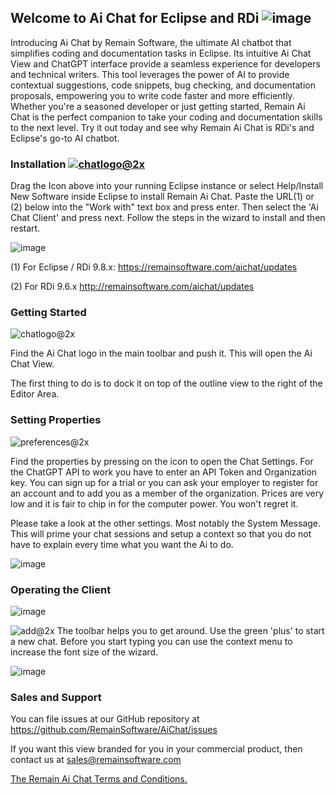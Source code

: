 ## Welcome to Ai Chat for Eclipse and RDi ![image](https://user-images.githubusercontent.com/180969/236003198-451c48f9-5718-4d4e-bce0-364ea2910f37.png)
 
Introducing Ai Chat by Remain Software, the ultimate AI chatbot that simplifies coding and documentation tasks in Eclipse. Its intuitive Ai Chat View and ChatGPT interface provide a seamless experience for developers and technical writers. This tool leverages the power of AI to provide contextual suggestions, code snippets, bug checking, and documentation proposals, empowering you to write code faster and more efficiently. Whether you're a seasoned developer or just getting started, Remain Ai Chat is the perfect companion to take your coding and documentation skills to the next level. Try it out today and see why Remain Ai Chat is RDi's and Eclipse's go-to AI chatbot.

### Installation  [![chatlogo@2x](https://user-images.githubusercontent.com/180969/236005047-d1b21763-83b8-4df8-a3f7-3463cc2ab920.png)](https://marketplace.eclipse.org/marketplace-client-intro?mpc_install=5590748)

Drag the Icon above into your running Eclipse instance or select Help/Install New Software inside Eclipse to install Remain Ai Chat. Paste the URL(1) or (2) below into the "Work with" text box and press enter. Then select the 'Ai Chat Client' and press next. Follow the steps in the wizard to install and then restart.

![image](https://user-images.githubusercontent.com/180969/236003561-3306f42b-8fd3-4924-8237-91b0c6f24162.png)

(1) For Eclipse / RDi 9.8.x: https://remainsoftware.com/aichat/updates

(2) For RDi 9.6.x http://remainsoftware.com/aichat/updates

### Getting Started
![chatlogo@2x](https://user-images.githubusercontent.com/180969/236005422-07fff3c7-dd4b-4dd3-9a65-9541e41bead5.png)

Find the Ai Chat logo in the main toolbar and push it. This will open the Ai Chat View.

The first thing to do is to dock it on top of the outline view to the right of the Editor Area.

### Setting Properties
![preferences@2x](https://user-images.githubusercontent.com/180969/236005274-1507d5e6-11f8-4ed3-b20d-bac43242b7e3.png)

Find the properties by pressing on the icon to open the Chat Settings. For the ChatGPT API to work you have to enter an API Token and Organization key. You can sign up for a trial or you can ask your employer to register for an account and to add you as a member of the organization. Prices are very low and it is fair to chip in for the computer power. You won't regret it.

Please take a look at the other settings. Most notably the System Message. This will prime your chat sessions and setup a context so that you do not have to explain every time what you want the Ai to do.

![image](https://user-images.githubusercontent.com/180969/236003968-0c257532-44a9-4864-a38c-a9e49ac0c218.png)

### Operating the Client
![image](https://user-images.githubusercontent.com/180969/236004048-7da2d8c8-85c1-4324-91cf-fe77a830e490.png)

![add@2x](https://user-images.githubusercontent.com/180969/236005515-a324c6a0-b179-4dd6-b806-80c1a79ebd90.png)
The toolbar helps you to get around. Use the green 'plus' to start a new chat. Before you start typing you can use the context menu to increase the font size of the wizard.

![image](https://user-images.githubusercontent.com/180969/236004218-7cd7746e-2d2f-4c47-839e-9a9ddde6d8fb.png)

### Sales and Support
You can file issues at our GitHub repository at
https://github.com/RemainSoftware/AiChat/issues

If you want this view branded for you in your commercial product, then contact us at
sales@remainsoftware.com

[The Remain Ai Chat Terms and Conditions.](https://remainsoftware.com/remain_chat_terms_and_conditions)

